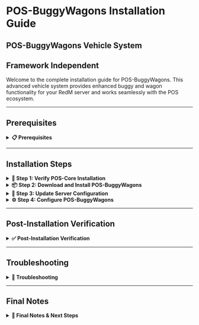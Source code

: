 # POS-BuggyWagons Installation Guide

## POS-BuggyWagons Vehicle System

## Framework Independent

Welcome to the complete installation guide for POS-BuggyWagons. This advanced vehicle system provides enhanced buggy and wagon functionality for your RedM server and works seamlessly with the POS ecosystem.

***

## Prerequisites
<details>

<summary><strong>📋 Prerequisites</strong></summary>

Before beginning the installation process, ensure you have:

* **POS-Core** properly installed and running (required)
* **Server access** with file modification permissions
* **Keymaster** access for script downloads
* **Recent server backup** (highly recommended)

{% hint style="danger" %}
**Critical Requirement**: POS-Core must be installed before POS-BuggyWagons. POS-BuggyWagons depends on POS-Core for core functionality.
{% endhint %}

</details>

***

## Installation Steps

<details>

<summary><strong>🚀 Step 1: Verify POS-Core Installation</strong></summary>

Before installing POS-BuggyWagons, ensure POS-Core is properly installed:

1. Navigate to your `resources/[POS]/` folder
2. Verify that `POS-Core` folder exists
3. Check that POS-Core is running without errors in your server console

```
resources/
└── [POS]/
   └── POS-Core/        ← This must exist
```

{% hint style="warning" %}
**Important**: If POS-Core is not installed, please install it first before proceeding with POS-BuggyWagons.
{% endhint %}

</details>

<details>

<summary><strong>📦 Step 2: Download and Install POS-BuggyWagons</strong></summary>

Download and install the POS-BuggyWagons script:

1. Access your **Keymaster** account
2. Download the **POS-BuggyWagons** script
3. Extract the downloaded files
4. Place the `POS-BuggyWagons` folder inside your `[POS]` directory

```
[POS]/
├── POS-Core/
└── POS-BuggyWagons/    ← Add this folder
```

</details>

<details>

<summary><strong>🔧 Step 3: Update Server Configuration</strong></summary>

Configure your server.cfg with the proper load order:

1. Open your `server.cfg` file
2. **Add** `ensure POS-BuggyWagons` after POS-Core:

```cfg
# POS Scripts
ensure POS-Core
ensure POS-BuggyWagons  ← Add this line here
```

{% hint style="warning" %}
**Load Order is Critical:** Make sure POS-BuggyWagons loads after POS-Core but can load before or after other POS scripts.
{% endhint %}

</details>

<details>

<summary><strong>⚙️ Step 4: Configure POS-BuggyWagons</strong></summary>

Configure POS-BuggyWagons to your liking:

1. Navigate to `resources/[POS]/POS-BuggyWagons/shared/config.lua`
2. **Review** and **modify** the configuration settings as needed
3. **Save** your changes

{% hint style="info" %}
**Configuration**: Review all available options in the config.lua file and adjust them to match your server's needs. This includes vehicle spawning, customization options, and interaction settings.
{% endhint %}

</details>

***

## Post-Installation Verification
<details>

<summary><strong>✅ Post-Installation Verification</strong></summary>

#### Testing Your Installation

1. **Start your server** and monitor the console for errors
2. **Join with a test character** and verify:
   * No console errors related to POS-BuggyWagons
   * Vehicle system responds correctly
   * Buggy and wagon functionality works

#### Common Success Indicators

* ✅ No console errors related to POS-BuggyWagons
* ✅ POS-Core integration messages appear in console
* ✅ Vehicle spawning works correctly
* ✅ Buggy and wagon customization functions properly
* ✅ Server starts without POS-BuggyWagons related errors

</details>

***

## Troubleshooting

<details>

<summary><strong>🔧 Troubleshooting</strong></summary>

#### Common Issues

**Console Errors About Load Order**

* Verify POS-BuggyWagons is loaded after POS-Core
* Check that POS-Core is running without errors

**POS-Core Integration Issues**

* Ensure POS-Core is properly installed and running
* Check that POS-Core loads before POS-BuggyWagons
* Verify POS-Core configuration is correct

**Vehicle System Not Working**

* Check config.lua for proper vehicle settings
* Verify vehicle models are available on your server
* Test with different vehicle spawn methods

**Performance Issues**

* Monitor server performance with vehicle spawning
* Check for resource conflicts with other vehicle scripts
* Optimize configuration settings for your server size

#### Getting Support

If you encounter issues not covered here:

1. **Check Console**: Look for specific error messages
2. **Verify Steps**: Ensure each installation step was completed
3. **Check POS-Core**: Ensure POS-Core is working properly
4. **Contact Support**: Reach out with console logs and specific error descriptions

</details>

***

## Final Notes 

<details>

<summary><strong>📝 Final Notes & Next Steps</strong></summary>

{% hint style="success" %}
**Installation Complete!**\
Your POS-BuggyWagons vehicle system is now installed and ready for use.
{% endhint %}

#### Important Reminders

* POS-BuggyWagons depends on POS-Core - ensure it's always running
* Keep your server backup safe for recovery purposes
* Monitor server performance after installation
* Regular backups are essential for server stability

#### Next Steps

* Configure vehicle settings to match your server's style
* Test vehicle functionality with different models
* Train your staff on the new vehicle system
* Review documentation for advanced configuration options

Your RedM server now has a powerful vehicle system that integrates seamlessly with the POS ecosystem!

</details>

